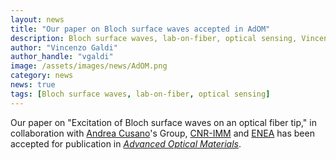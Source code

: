 ```yaml
---
layout: news
title: "Our paper on Bloch surface waves accepted in AdOM"
description: Bloch surface waves, lab-on-fiber, optical sensing, Vincenzo Galdi, Advanced Optical Materials
author: "Vincenzo Galdi"
author_handle: "vgaldi"
image: /assets/images/news/AdOM.png
category: news
news: true
tags: [Bloch surface waves, lab-on-fiber, optical sensing]
---
```


Our paper on "Excitation of Bloch surface waves on an optical fiber tip,"
in collaboration with [Andrea Cusano](http://www.optoelectronics.ing.unisannio.it/index.php?option=com_content&view=article&layout=edit&id=100)'s Group, 
[CNR-IMM] and [ENEA] 
has been accepted for publication in [*Advanced Optical Materials*](https://onlinelibrary.wiley.com/journal/21951071). 

[CNR-IMM]: https://www.na.imm.cnr.it
[ENEA]: http://www.enea.it/en